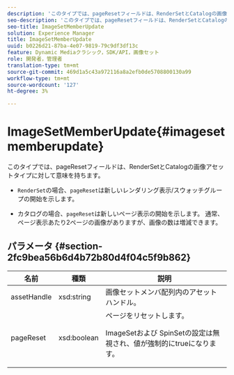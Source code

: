 ```yaml
---
description: 'このタイプでは、pageResetフィールドは、RenderSetとCatalogの画像アセットタイプに対して有用です '
seo-description: 'このタイプでは、pageResetフィールドは、RenderSetとCatalogの画像アセットタイプに対して有用です '
seo-title: ImageSetMemberUpdate
solution: Experience Manager
title: ImageSetMemberUpdate
uuid: b0226d21-87ba-4e07-9819-79c9df3df13c
feature: Dynamic Mediaクラシック，SDK/API，画像セット
role: 開発者，管理者
translation-type: tm+mt
source-git-commit: 469d1a5c43a972116a8a2efb0de5708800130a99
workflow-type: tm+mt
source-wordcount: '127'
ht-degree: 3%

---
```



# ImageSetMemberUpdate{#imagesetmemberupdate}

このタイプでは、pageResetフィールドは、RenderSetとCatalogの画像アセットタイプに対して意味を持ちます。

* `RenderSet`の場合、`pageReset`は新しいレンダリング表示/スウォッチグループの開始を示します。

* カタログの場合、`pageReset`は新しいページ表示の開始を示します。 通常、ページ表示あたり2ページの画像がありますが、画像の数は増減できます。

## パラメータ {#section-2fc9bea56b6d4b72b80d4f04c5f9b862}

<table id="table_04100BB8ABD84EF68B0A7CE3AD946414"> 
 <thead> 
  <tr> 
   <th colname="col1" class="entry"> 名前 </th> 
   <th colname="col2" class="entry"> 種類 </th> 
   <th colname="col3" class="entry"> 説明 </th> 
  </tr> 
 </thead>
 <tbody> 
  <tr> 
   <td colname="col1"> <span class="codeph"> <span class="varname"> assetHandle</span> </span> </td> 
   <td colname="col2"> <span class="codeph"> xsd:string</span> </td> 
   <td colname="col3"> 画像セットメンバ配列内のアセットハンドル。 </td> 
  </tr> 
  <tr> 
   <td colname="col1"> <span class="codeph"> <span class="varname"> pageReset</span> </span> </td> 
   <td colname="col2"> <span class="codeph"> xsd:boolean</span> </td> 
   <td colname="col3">ページをリセットします。 <p><span class="codeph"> ImageSet</span>および<span class="codeph"> SpinSet</span>の設定は無視され、値が強制的にtrueになります。 </p></td> 
  </tr> 
 </tbody> 
</table>

